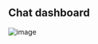 ## Chat dashboard
![image](https://user-images.githubusercontent.com/48004588/154622058-6d903116-b272-4f74-9c89-67b340b05b65.png)

